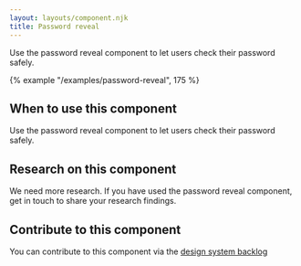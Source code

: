 ```yaml
---
layout: layouts/component.njk
title: Password reveal
---
```


Use the password reveal component to let users check their password safely.

{% example "/examples/password-reveal", 175 %}

## When to use this component

Use the password reveal component to let users check their password safely.

## Research on this component

We need more research. If you have used the password reveal component, get in touch to share your research findings.

## Contribute to this component

You can contribute to this component via the [design system backlog](https://github.com/ministryofjustice/moj-design-system-backlog/issues/43)
